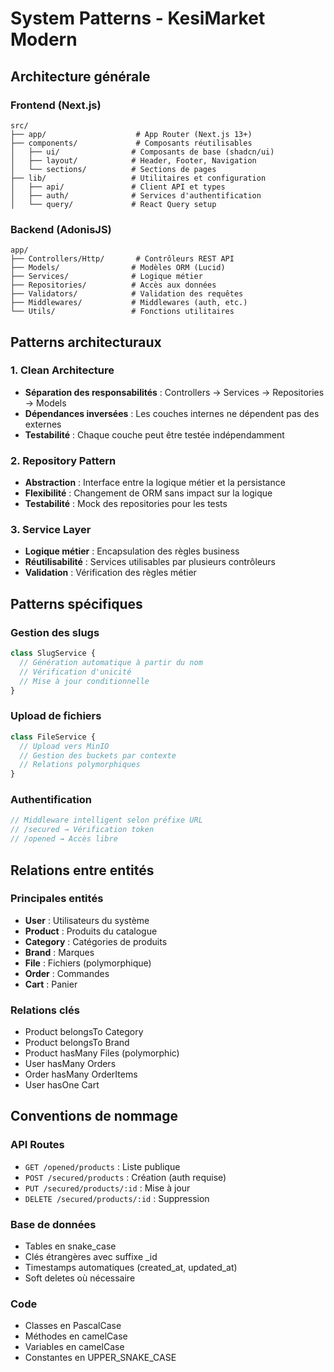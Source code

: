 # System Patterns - KesiMarket Modern

## Architecture générale

### Frontend (Next.js)
```
src/
├── app/                    # App Router (Next.js 13+)
├── components/             # Composants réutilisables
│   ├── ui/                # Composants de base (shadcn/ui)
│   ├── layout/            # Header, Footer, Navigation
│   └── sections/          # Sections de pages
├── lib/                   # Utilitaires et configuration
│   ├── api/               # Client API et types
│   ├── auth/              # Services d'authentification
│   └── query/             # React Query setup
```

### Backend (AdonisJS)
```
app/
├── Controllers/Http/       # Contrôleurs REST API
├── Models/                # Modèles ORM (Lucid)
├── Services/              # Logique métier
├── Repositories/          # Accès aux données
├── Validators/            # Validation des requêtes
├── Middlewares/           # Middlewares (auth, etc.)
└── Utils/                 # Fonctions utilitaires
```

## Patterns architecturaux

### 1. Clean Architecture
- **Séparation des responsabilités** : Controllers → Services → Repositories → Models
- **Dépendances inversées** : Les couches internes ne dépendent pas des externes
- **Testabilité** : Chaque couche peut être testée indépendamment

### 2. Repository Pattern
- **Abstraction** : Interface entre la logique métier et la persistance
- **Flexibilité** : Changement de ORM sans impact sur la logique
- **Testabilité** : Mock des repositories pour les tests

### 3. Service Layer
- **Logique métier** : Encapsulation des règles business
- **Réutilisabilité** : Services utilisables par plusieurs contrôleurs
- **Validation** : Vérification des règles métier

## Patterns spécifiques

### Gestion des slugs
```typescript
class SlugService {
  // Génération automatique à partir du nom
  // Vérification d'unicité
  // Mise à jour conditionnelle
}
```

### Upload de fichiers
```typescript
class FileService {
  // Upload vers MinIO
  // Gestion des buckets par contexte
  // Relations polymorphiques
}
```

### Authentification
```typescript
// Middleware intelligent selon préfixe URL
// /secured → Vérification token
// /opened → Accès libre
```

## Relations entre entités

### Principales entités
- **User** : Utilisateurs du système
- **Product** : Produits du catalogue
- **Category** : Catégories de produits
- **Brand** : Marques
- **File** : Fichiers (polymorphique)
- **Order** : Commandes
- **Cart** : Panier

### Relations clés
- Product belongsTo Category
- Product belongsTo Brand
- Product hasMany Files (polymorphic)
- User hasMany Orders
- Order hasMany OrderItems
- User hasOne Cart

## Conventions de nommage

### API Routes
- `GET /opened/products` : Liste publique
- `POST /secured/products` : Création (auth requise)
- `PUT /secured/products/:id` : Mise à jour
- `DELETE /secured/products/:id` : Suppression

### Base de données
- Tables en snake_case
- Clés étrangères avec suffixe _id
- Timestamps automatiques (created_at, updated_at)
- Soft deletes où nécessaire

### Code
- Classes en PascalCase
- Méthodes en camelCase
- Variables en camelCase
- Constantes en UPPER_SNAKE_CASE 